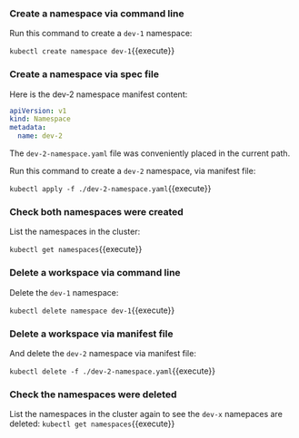 ### Create a namespace via command line

Run this command to create a `dev-1` namespace:

`kubectl create namespace dev-1`{{execute}}

### Create a namespace via spec file

Here is the dev-2 namespace manifest content:

```yaml
apiVersion: v1
kind: Namespace
metadata:
  name: dev-2
```

The `dev-2-namespace.yaml` file was conveniently placed in the current path.

Run this command to create a `dev-2` namespace, via manifest file:

`kubectl apply -f ./dev-2-namespace.yaml`{{execute}}

### Check both namespaces were created

List the namespaces in the cluster:

`kubectl get namespaces`{{execute}}

### Delete a workspace via command line

Delete the `dev-1` namespace:

`kubectl delete namespace dev-1`{{execute}}

### Delete a workspace via manifest file

And delete the `dev-2` namespace via manifest file:

`kubectl delete -f ./dev-2-namespace.yaml`{{execute}}

### Check the namespaces were deleted

List the namespaces in the cluster again to see the `dev-x` namepaces are deleted:
`kubectl get namespaces`{{execute}}

